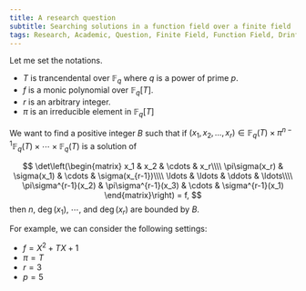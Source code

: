 ```yaml
---
title: A research question
subtitle: Searching solutions in a function field over a finite field 
tags: Research, Academic, Question, Finite Field, Function Field, Drinfeld Module
---
```


Let me set the notations.

* $T$ is trancendental over $\mathbb{F}_{q}$ where $q$ is a power of prime $p$.
* $f$ is a monic polynomial over $\mathbb{F}_{q}[T]$.
* $r$ is an arbitrary integer.
* $\pi$ is an irreducible element in $\mathbb{F}_q[T]$

We want to find a positive integer $B$ such that if $(x_1,x_2,\ldots, x_r)\in\mathbb{F}_q(T)\times\pi^{n-1}\mathbb{F}_q(T)\times\cdots\times\mathbb{F}_q(T)$ is a solution of

$$
\det\left(\begin{matrix}
x_1 & x_2 & \cdots & x_r\\\\
\pi\sigma(x_r) & \sigma(x_1) & \cdots & \sigma(x_{r-1})\\\\
\ldots & \ldots & \ddots & \ldots\\\\
\pi\sigma^{r-1}(x_2) & \pi\sigma^{r-1}(x_3) & \cdots & \sigma^{r-1}(x_1)
\end{matrix}\right) = f,
$$
then $n$, $\deg(x_1)$, $\cdots$, and $\deg(x_r)$ are bounded by $B$.

For example, we can consider the following settings:
* $f=X^2+TX+1$
* $\pi = T$
* $r = 3$
* $p = 5$
